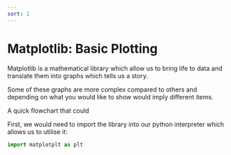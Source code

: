 ```yaml
---
sort: 1
---
```


# Matplotlib: Basic Plotting

Matplotlib is a mathematical library which allow us to bring life to data and translate them into graphs which tells us a story.

Some of these graphs are more complex compared to others and depending on what you would like to show would imply different items.

A quick flowchart that could 

First, we would need to import the library into our python interpreter which allows us to utilise it:

```python
import matplotplt as plt
```

